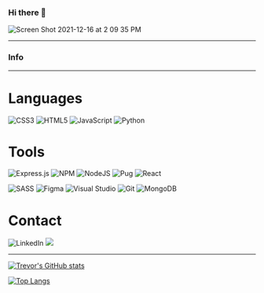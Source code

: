 ### Hi there 👋
![Screen Shot 2021-12-16 at 2 09 35 PM](https://user-images.githubusercontent.com/23273806/146433797-d9d3dfb6-4298-4c4e-86d3-c874d722d118.png)
***
### Info
***
# Languages
![CSS3](https://img.shields.io/badge/css3-%231572B6.svg?style=for-the-badge&logo=css3&logoColor=white)
![HTML5](https://img.shields.io/badge/html5-%23E34F26.svg?style=for-the-badge&logo=html5&logoColor=white)
![JavaScript](https://img.shields.io/badge/javascript-%23323330.svg?style=for-the-badge&logo=javascript&logoColor=%23F7DF1E)
![Python](https://img.shields.io/badge/python-3670A0?style=for-the-badge&logo=python&logoColor=ffdd54)

# Tools
![Express.js](https://img.shields.io/badge/express.js-%23404d59.svg?style=for-the-badge&logo=express&logoColor=%2361DAFB)
![NPM](https://img.shields.io/badge/NPM-%23000000.svg?style=for-the-badge&logo=npm&logoColor=white)
![NodeJS](https://img.shields.io/badge/node.js-6DA55F?style=for-the-badge&logo=node.js&logoColor=white)
![Pug](https://img.shields.io/badge/Pug-FFF?style=for-the-badge&logo=pug&logoColor=A86454)
![React](https://img.shields.io/badge/react-%2320232a.svg?style=for-the-badge&logo=react&logoColor=%2361DAFB)

![SASS](https://img.shields.io/badge/SASS-hotpink.svg?style=for-the-badge&logo=SASS&logoColor=white)
![Figma](https://img.shields.io/badge/figma-%23F24E1E.svg?style=for-the-badge&logo=figma&logoColor=white)
![Visual Studio](https://img.shields.io/badge/Visual%20Studio-5C2D91.svg?style=for-the-badge&logo=visual-studio&logoColor=white)
![Git](https://img.shields.io/badge/git-%23F05033.svg?style=for-the-badge&logo=git&logoColor=white)
![MongoDB](https://img.shields.io/badge/MongoDB-%234ea94b.svg?style=for-the-badge&logo=mongodb&logoColor=white)


# Contact
![LinkedIn](https://img.shields.io/badge/linkedin-%230077B5.svg?style=for-the-badge&logo=linkedin&logoColor=white)
<a href="https://trevormwangi.com"><img src="https://img.shields.io/badge/-Personal_Website-000000?style=flat-square&logo=Coderwall&logoColor=white" />  </a>




***
[![Trevor's GitHub stats](https://github-readme-stats.vercel.app/api?username=treymeetsworld&count_private=true&bg_color=30,e96443,904e95&title_color=fff&text_color=fff)](https://github.com/treymeetsworld/github-readme-stats)

[![Top Langs](https://github-readme-stats.vercel.app/api/top-langs/?username=treymeetsworld&bg_color=30,e96443,904e95&title_color=fff&text_color=fff)](https://github.com/treymeetsworld/github-readme-stats)

<!--
**treymeetsworld/treymeetsworld** is a ✨ _special_ ✨ repository because its `README.md` (this file) appears on your GitHub profile.


